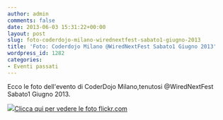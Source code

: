 ```yaml
---
author: admin
comments: false
date: 2013-06-03 15:31:22+00:00
layout: post
slug: foto-coderdojo-milano-wirednextfest-sabato1-giugno-2013
title: 'Foto: Coderdojo Milano @WiredNextFest Sabato1 Giugno 2013'
wordpress_id: 1282
categories:
- Eventi passati
---
```


Ecco le foto dell'evento di CoderDojo Milano,tenutosi @WiredNextFest Sabato1 Giugno 2013.


[![](//coderdojomilano.it/wp-content/uploads/2013/06/wired_2013.jpg)Clicca qui per vedere le foto flickr.com](//www.flickr.com/photos/98942956@N02/sets/72157634977346499/)
